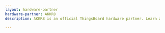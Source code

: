 ```yaml
---
layout: hardware-partner
hardware-partner: AKKR8
description: AKKR8 is an official ThingsBoard hardware partner. Learn about AKKR8 products, supported use cases, and integration guides with the ThingsBoard IoT platform.

---
```





